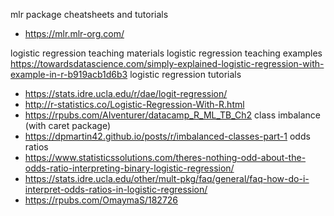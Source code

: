 mlr package cheatsheets and tutorials
- https://mlr.mlr-org.com/

logistic regression teaching materials
logistic regression teaching examples
https://towardsdatascience.com/simply-explained-logistic-regression-with-example-in-r-b919acb1d6b3
logistic regression tutorials
- https://stats.idre.ucla.edu/r/dae/logit-regression/
- http://r-statistics.co/Logistic-Regression-With-R.html
- https://rpubs.com/AIventurer/datacamp_R_ML_TB_Ch2
class imbalance (with caret package)
- https://dpmartin42.github.io/posts/r/imbalanced-classes-part-1
odds ratios
- https://www.statisticssolutions.com/theres-nothing-odd-about-the-odds-ratio-interpreting-binary-logistic-regression/
- https://stats.idre.ucla.edu/other/mult-pkg/faq/general/faq-how-do-i-interpret-odds-ratios-in-logistic-regression/
- https://rpubs.com/OmaymaS/182726

